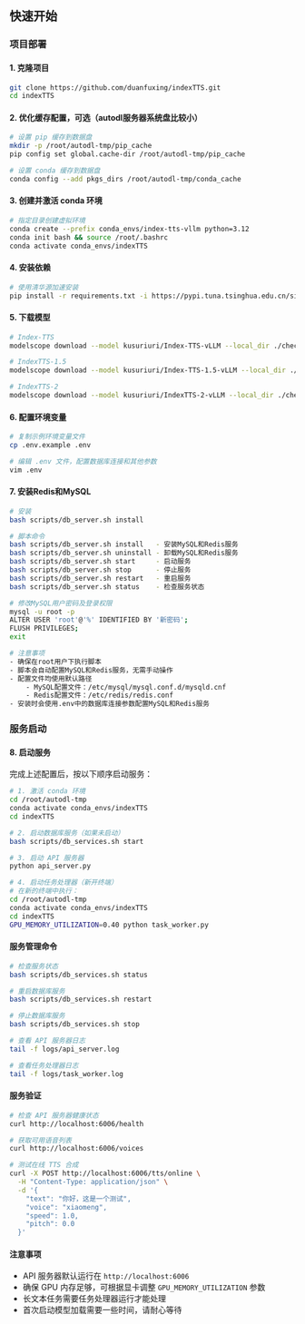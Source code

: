 ## 快速开始
### 项目部署
#### 1. 克隆项目
```bash
git clone https://github.com/duanfuxing/indexTTS.git
cd indexTTS
```

#### 2. 优化缓存配置，可选（autodl服务器系统盘比较小）
```bash
# 设置 pip 缓存到数据盘
mkdir -p /root/autodl-tmp/pip_cache
pip config set global.cache-dir /root/autodl-tmp/pip_cache

# 设置 conda 缓存到数据盘
conda config --add pkgs_dirs /root/autodl-tmp/conda_cache
```

#### 3. 创建并激活 conda 环境
```bash
# 指定目录创建虚拟环境
conda create --prefix conda_envs/index-tts-vllm python=3.12
conda init bash && source /root/.bashrc 
conda activate conda_envs/indexTTS
```

#### 4. 安装依赖
```bash
# 使用清华源加速安装
pip install -r requirements.txt -i https://pypi.tuna.tsinghua.edu.cn/simple/
```

#### 5. 下载模型
```bash
# Index-TTS
modelscope download --model kusuriuri/Index-TTS-vLLM --local_dir ./checkpoints/Index-TTS-vLLM

# IndexTTS-1.5
modelscope download --model kusuriuri/Index-TTS-1.5-vLLM --local_dir ./checkpoints/Index-TTS-1.5-vLLM

# IndexTTS-2
modelscope download --model kusuriuri/IndexTTS-2-vLLM --local_dir ./checkpoints/IndexTTS-2-vLLM
```

#### 6. 配置环境变量
```bash
# 复制示例环境变量文件
cp .env.example .env

# 编辑 .env 文件，配置数据库连接和其他参数
vim .env
```
#### 7. 安装Redis和MySQL
```bash
# 安装
bash scripts/db_server.sh install

# 脚本命令
bash scripts/db_server.sh install   - 安装MySQL和Redis服务
bash scripts/db_server.sh uninstall - 卸载MySQL和Redis服务
bash scripts/db_server.sh start     - 启动服务
bash scripts/db_server.sh stop      - 停止服务
bash scripts/db_server.sh restart   - 重启服务
bash scripts/db_server.sh status    - 检查服务状态

# 修改MySQL用户密码及登录权限
mysql -u root -p
ALTER USER 'root'@'%' IDENTIFIED BY '新密码';
FLUSH PRIVILEGES;
exit

# 注意事项
- 确保在root用户下执行脚本
- 脚本会自动配置MySQL和Redis服务，无需手动操作
- 配置文件均使用默认路径
    - MySQL配置文件：/etc/mysql/mysql.conf.d/mysqld.cnf
    - Redis配置文件：/etc/redis/redis.conf
- 安装时会使用.env中的数据库连接参数配置MySQL和Redis服务
```

### 服务启动

#### 8. 启动服务
完成上述配置后，按以下顺序启动服务：

```bash
# 1. 激活 conda 环境
cd /root/autodl-tmp
conda activate conda_envs/indexTTS
cd indexTTS

# 2. 启动数据库服务（如果未启动）
bash scripts/db_services.sh start

# 3. 启动 API 服务器
python api_server.py

# 4. 启动任务处理器（新开终端）
# 在新的终端中执行：
cd /root/autodl-tmp
conda activate conda_envs/indexTTS
cd indexTTS
GPU_MEMORY_UTILIZATION=0.40 python task_worker.py
```

#### 服务管理命令
```bash
# 检查服务状态
bash scripts/db_services.sh status

# 重启数据库服务
bash scripts/db_services.sh restart

# 停止数据库服务
bash scripts/db_services.sh stop

# 查看 API 服务器日志
tail -f logs/api_server.log

# 查看任务处理器日志
tail -f logs/task_worker.log
```

#### 服务验证
```bash
# 检查 API 服务器健康状态
curl http://localhost:6006/health

# 获取可用语音列表
curl http://localhost:6006/voices

# 测试在线 TTS 合成
curl -X POST http://localhost:6006/tts/online \
  -H "Content-Type: application/json" \
  -d '{
    "text": "你好，这是一个测试",
    "voice": "xiaomeng",
    "speed": 1.0,
    "pitch": 0.0
  }'
```

#### 注意事项
- API 服务器默认运行在 `http://localhost:6006`
- 确保 GPU 内存足够，可根据显卡调整 `GPU_MEMORY_UTILIZATION` 参数
- 长文本任务需要任务处理器运行才能处理
- 首次启动模型加载需要一些时间，请耐心等待
